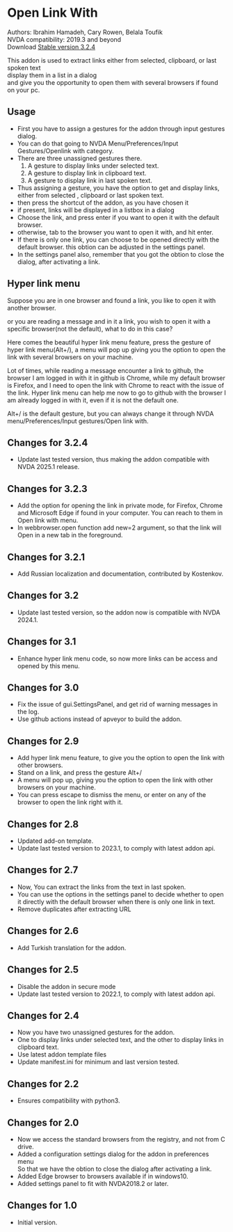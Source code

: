 # Open Link With #

Authors: Ibrahim Hamadeh, Cary Rowen, Belala Toufik  
NVDA compatibility: 2019.3 and beyond   
Download [Stable version 3.2.4][1]  

This addon is used to extract links either from selected, clipboard, or last spoken text  
display them in a list in a dialog  
and give you the opportunity to open them with several browsers if found on your pc.

## Usage

*	First you have to assign a gestures for the addon through input gestures dialog.  
*	You can do that going to NVDA Menu/Preferences/Input Gestures/Openlink with category.  
*	There are three unassigned gestures there.  
	1.	A gesture to display links under selected text.  
	2.	A gesture to display link in clipboard text.  
	3.	A gesture to display link in last spoken text.  
*	Thus assigning a gesture, you have the option to get and display links, either from selected , clipboard or last spoken text.  
*	then press the shortcut of the addon, as you have chosen it  
*	if present, links will be displayed in a listbox in a dialog  
*	Choose the link, and press enter if you want to open it with the default browser.  
*	otherwise, tab to the browser you want to open it with, and hit enter.  
*	If there is only one link, you can choose to be opened  directly with the default browser. this obtion can be adjusted in the settings panel.
*	In the settings panel also, remember that you got the obtion to close the dialog, after activating a link.  

## Hyper link menu

Suppose you are in one browser and found a link, you like to open it with another browser.

or you are reading a message and in it a link, you wish to open it with a specific browser(not the default), what to do in this case?

Here comes the beautiful hyper link menu feature, press the gesture of hyper link menu(Alt+/), a menu will pop up giving you the option to open the link with several browsers on your machine.

Lot of times, while reading a message encounter a link to github, the browser I am logged in with it in github is Chrome, while my default browser is Firefox, and I need to open the link with Chrome to react with the issue of the link. Hyper link menu can help me now to go to github with the browser I am already logged in with it, even if it is not the default one.

Alt+/ is the default gesture, but you can always change it through NVDA menu/Preferences/Input gestures/Open link with.

## Changes for 3.2.4 ##

*	Update last tested version, thus making the addon compatible with NVDA 2025.1 release.

## Changes for 3.2.3 ##

*	Add the option for opening the link in private mode, for Firefox, Chrome and Microsoft Edge if found in your computer. You can reach to them in Open link with menu.
*	In webbrowser.open function add new=2 argument, so that the link will Open in a new tab in the foreground.

## Changes for 3.2.1 ##

*	Add Russian localization and documentation, contributed by Kostenkov.

## Changes for 3.2 ##

*	Update last tested version, so the addon now is compatible with NVDA 2024.1.

## Changes for 3.1 ##

*	Enhance hyper link menu code, so now more links can be access and opened by this menu.

## Changes for 3.0 ##

*	Fix the issue of gui.SettingsPanel, and get rid of warning messages in the log.
*	Use github actions instead of apveyor to build the addon.

## Changes for 2.9 ##

*	Add hyper link menu feature, to give you the option to open the link with other browsers.
*	Stand on a link, and press the gesture Alt+/
*	A menu will pop up, giving you the option to open the link with other browsers on your machine.
*	You can press escape to dismiss the menu, or enter on any of the browser to open the link right with it.

## Changes for 2.8 ##
*	Updated add-on template.
*	Update last tested version to 2023.1, to comply with latest addon api.

## Changes for 2.7 ##

*	Now, You can extract the links from the text in last spoken.
*	You can use the options in the settings panel to decide whether to open it directly with the default browser when there is only one link in text.
*	Remove duplicates after extracting URL

## Changes for 2.6 ##

*	Add Turkish translation for the addon.

## Changes for 2.5 ##

*	Disable the addon in secure mode
*	Update last tested version to 2022.1, to comply with latest addon api.

## Changes for 2.4 ##

*	Now you have two unassigned gestures for the addon.  
*	One to display links under selected text, and the other to display links in clipboard text.   
*	Use latest addon template files  
*	Update manifest.ini for minimum and last version tested.  

## Changes for 2.2 ##
*	Ensures compatibility with python3.  

## Changes for 2.0 ##

*	Now we access the standard browsers from the registry, and not from C drive.
*	Added a configuration settings dialog for the addon in preferences menu  
So that we have the obtion to close the dialog after activating a link.
*	Added Edge browser to browsers available if in windows10.
*	Added settings panel to  fit  with NVDA2018.2 or later.

## Changes for 1.0 ##

*	Initial version.

[1]: https://github.com/ibrahim-s/openLinkWith/releases/download/3.2.4/openLinkWith-3.2.4.nvda-addon
